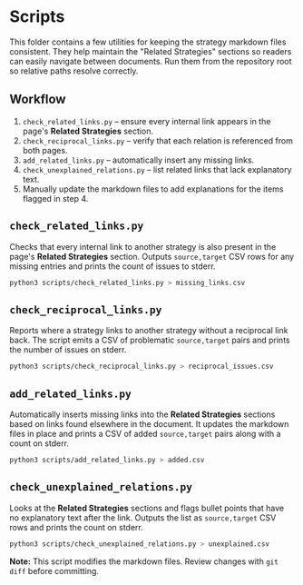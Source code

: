 # Scripts

This folder contains a few utilities for keeping the strategy markdown files consistent.
They help maintain the "Related Strategies" sections so readers can easily navigate between documents.
Run them from the repository root so relative paths resolve correctly.

## Workflow

1. `check_related_links.py` – ensure every internal link appears in the page's **Related Strategies** section.
2. `check_reciprocal_links.py` – verify that each relation is referenced from both pages.
3. `add_related_links.py` – automatically insert any missing links.
4. `check_unexplained_relations.py` – list related links that lack explanatory text.
5. Manually update the markdown files to add explanations for the items flagged in step&nbsp;4.

## `check_related_links.py`
Checks that every internal link to another strategy is also present in the page's **Related Strategies** section.
Outputs `source,target` CSV rows for any missing entries and prints the count of issues to stderr.

```bash
python3 scripts/check_related_links.py > missing_links.csv
```

## `check_reciprocal_links.py`
Reports where a strategy links to another strategy without a reciprocal link back.
The script emits a CSV of problematic `source,target` pairs and prints the number of issues on stderr.

```bash
python3 scripts/check_reciprocal_links.py > reciprocal_issues.csv
```

## `add_related_links.py`
Automatically inserts missing links into the **Related Strategies** sections based on links found elsewhere in the document.
It updates the markdown files in place and prints a CSV of added `source,target` pairs along with a count on stderr.

```bash
python3 scripts/add_related_links.py > added.csv
```

## `check_unexplained_relations.py`
Looks at the **Related Strategies** sections and flags bullet points that have no explanatory text after the link.
Outputs the list as `source,target` CSV rows and prints the count on stderr.

```bash
python3 scripts/check_unexplained_relations.py > unexplained.csv
```

**Note:** This script modifies the markdown files. Review changes with `git diff` before committing.
